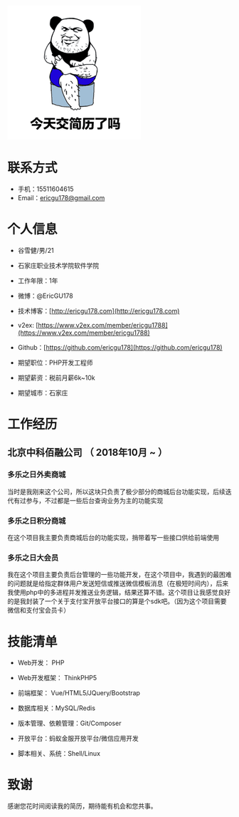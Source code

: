 ![](fEUA0Lij.gif)
# 联系方式

- 手机：15511604615
- Email：[ericgu178@gmail.com](ericgu178@gmail.com)

# 个人信息

* 谷雪健/男/21

* 石家庄职业技术学院软件学院

* 工作年限：1年

* 微博：@EricGU178

* 技术博客：[http://ericgu178.com](http://ericgu178.com)

* v2ex: [https://www.v2ex.com/member/ericgu1788](https://www.v2ex.com/member/ericgu1788)

* Github：[https://github.com/ericgu178](https://github.com/ericgu178)

* 期望职位：PHP开发工程师

* 期望薪资：税前月薪6k~10k

* 期望城市：石家庄

# 工作经历

## 北京中科佰融公司 （ 2018年10月 ~  ）

### 多乐之日外卖商城

当时是我刚来这个公司，所以这块只负责了极少部分的商城后台功能实现，后续迭代有过参与，不过都是一些后台查询业务为主的功能实现

### 多乐之日积分商城

在这个项目我主要负责商城后台的功能实现，捎带着写一些接口供给前端使用

### 多乐之日大会员

我在这个项目主要负责后台管理的一些功能开发，在这个项目中，我遇到的最困难的问题就是给指定群体用户发送短信或推送微信模板消息（在极短时间内），后来我使用php中的多进程并发推送业务逻辑，结果还算不错。这个项目让我感觉良好的是我封装了一个关于支付宝开放平台接口的算是个sdk吧。（因为这个项目需要微信和支付宝会员卡）


# 技能清单
* Web开发： PHP

* Web开发框架： ThinkPHP5

* 前端框架： Vue/HTML5/JQuery/Bootstrap

* 数据库相关：MySQL/Redis

* 版本管理、依赖管理：Git/Composer

* 开放平台：蚂蚁金服开放平台/微信应用开发

* 脚本相关、系统：Shell/Linux

# 致谢

感谢您花时间阅读我的简历，期待能有机会和您共事。


